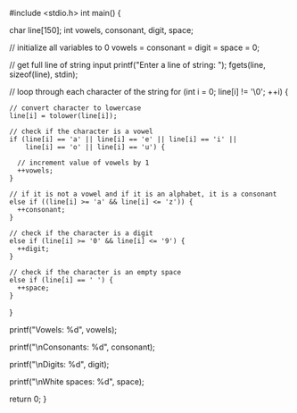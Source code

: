 #include <stdio.h>
int main() {

  char line[150];
  int vowels, consonant, digit, space;

  // initialize all variables to 0
  vowels = consonant = digit = space = 0;

  // get full line of string input
  printf("Enter a line of string: ");
  fgets(line, sizeof(line), stdin);

  // loop through each character of the string
  for (int i = 0; line[i] != '\0'; ++i) {

    // convert character to lowercase
    line[i] = tolower(line[i]);

    // check if the character is a vowel
    if (line[i] == 'a' || line[i] == 'e' || line[i] == 'i' ||
        line[i] == 'o' || line[i] == 'u') {

      // increment value of vowels by 1
      ++vowels;
    }

    // if it is not a vowel and if it is an alphabet, it is a consonant
    else if ((line[i] >= 'a' && line[i] <= 'z')) {
      ++consonant;
    }

    // check if the character is a digit
    else if (line[i] >= '0' && line[i] <= '9') {
      ++digit;
    }

    // check if the character is an empty space
    else if (line[i] == ' ') {
      ++space;
    }
  }

  printf("Vowels: %d", vowels);
  
printf("\nConsonants: %d", consonant);
  
printf("\nDigits: %d", digit);
  
printf("\nWhite spaces: %d", space);

  return 0;
}
